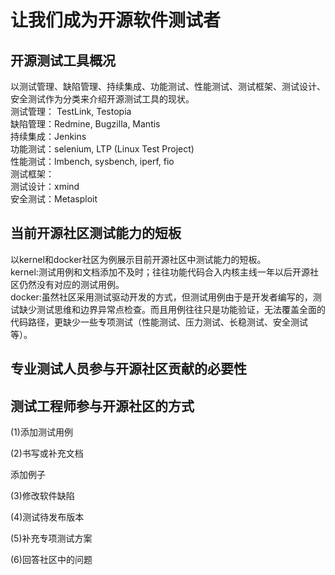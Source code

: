 # 让我们成为开源软件测试者
## 开源测试工具概况
以测试管理、缺陷管理、持续集成、功能测试、性能测试、测试框架、测试设计、安全测试作为分类来介绍开源测试工具的现状。<br>
测试管理： TestLink, Testopia<br>
缺陷管理：Redmine, Bugzilla, Mantis<br>
持续集成：Jenkins<br>
功能测试：selenium, LTP (Linux Test Project)<br>
性能测试：lmbench, sysbench, iperf, fio<br>
测试框架：<br>
测试设计：xmind<br>
安全测试：Metasploit<br>
## 当前开源社区测试能力的短板
以kernel和docker社区为例展示目前开源社区中测试能力的短板。<br>
kernel:测试用例和文档添加不及时；往往功能代码合入内核主线一年以后开源社区仍然没有对应的测试用例。<br>
docker:虽然社区采用测试驱动开发的方式，但测试用例由于是开发者编写的，测试缺少测试思维和边界异常点检查。而且用例往往只是功能验证，无法覆盖全面的代码路径，更缺少一些专项测试（性能测试、压力测试、长稳测试、安全测试等）。
## 专业测试人员参与开源社区贡献的必要性
## 测试工程师参与开源社区的方式
(1)添加测试用例

(2)书写或补充文档

添加例子

(3)修改软件缺陷

(4)测试待发布版本

(5)补充专项测试方案

(6)回答社区中的问题


